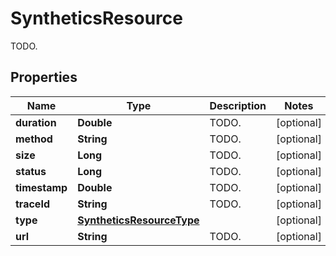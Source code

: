 

# SyntheticsResource

TODO.
## Properties

Name | Type | Description | Notes
------------ | ------------- | ------------- | -------------
**duration** | **Double** | TODO. |  [optional]
**method** | **String** | TODO. |  [optional]
**size** | **Long** | TODO. |  [optional]
**status** | **Long** | TODO. |  [optional]
**timestamp** | **Double** | TODO. |  [optional]
**traceId** | **String** | TODO. |  [optional]
**type** | [**SyntheticsResourceType**](SyntheticsResourceType.md) |  |  [optional]
**url** | **String** | TODO. |  [optional]




